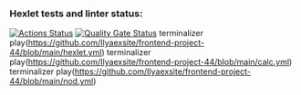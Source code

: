 ### Hexlet tests and linter status:
[![Actions Status](https://github.com/Ilyaexsite/frontend-project-44/actions/workflows/hexlet-check.yml/badge.svg)](https://github.com/Ilyaexsite/frontend-project-44/actions)
[![Quality Gate Status](https://sonarcloud.io/api/project_badges/measure?project=Ilyaexsite_frontend-project-44&metric=alert_status)](https://sonarcloud.io/summary/new_code?id=Ilyaexsite_frontend-project-44)
terminalizer play(https://github.com/Ilyaexsite/frontend-project-44/blob/main/hexlet.yml)
terminalizer play(https://github.com/Ilyaexsite/frontend-project-44/blob/main/calc.yml) 
terminalizer play(https://github.com/Ilyaexsite/frontend-project-44/blob/main/nod.yml)